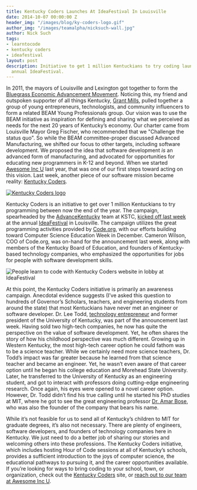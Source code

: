 ```yaml
---
title: Kentucky Coders Launches At IdeaFestival In Louisville
date: 2014-10-07 00:00:00 Z
header_img: "/images/blog/ky-coders-logo.gif"
author_img: "/images/teamalpha/nicksuch-wall.jpg"
author: Nick Such
tags:
- learntocode
- kentucky coders
- ideafestival
layout: post
description: Initiative to get 1 million Kentuckians to try coding launches during
  annual IdeaFestival.
---
```


In 2011, the mayors of Louisville and Lexington got together to form the [Bluegrass Economic Advancement Movement](http://www.louisvilleky.gov/BEAM). Noticing this, my friend and outspoken supporter of all things Kentucky, [Grant Mills](http://www.linkedin.com/pub/grant-mills/2a/904/721), pulled together a group of young entrepreneurs, technologists, and community influencers to form a related BEAM Young Professionals group. Our vision was to use the BEAM initiative as inspiration for defining and sharing what we perceived as needs for the next 20 years of Kentucky’s economy. Our charter came from Louisville Mayor Greg Fischer, who recommended that we "Challenge the status quo". So while the BEAM committee-proper discussed Advanced Manufacturing, we shifted our focus to other targets, including software development. We proposed the idea that software development *is* an advanced form of manufacturing, and advocated for opportunities for educating new programmers in K-12 and beyond. When we started [Awesome Inc U](http://awesomeincu.com) last year, that was one of our first steps toward acting on this vision. Last week, another piece of our software mission became reality: [Kentucky Coders](http://kentuckycoders.com).

[![Kentucky Coders logo](/images/blog/ky-coders-logo.gif)](http://kentuckycoders.com)

<!--more-->

Kentucky Coders is an initiative to get over 1 million Kentuckians to try programming between now the end of the year. The campaign, spearheaded by the [AdvanceKentucky](http://www.advancekentucky.com/) team at KSTC, [kicked off last week](http://www.bizjournals.com/louisville/news/2014/10/01/kentucky-coders-campaign-aims-to-promote-coding.html) at the annual [IdeaFestival](http://ideafestival.com) in Louisville. The campaign utilizes the great programming activities provided by [Code.org](http://code.org), with our efforts building toward Computer Science Education Week in December. Cameron Wilson, COO of Code.org, was on-hand for the announcement last week, along with members of the Kentucky Board of Education, and founders of Kentucky-based technology companies, who emphasized the opportunities for jobs for people with software development skills.

![People learn to code with Kentucky Coders website in lobby at IdeaFestival](/images/blog/ky-coders-lobby.jpg)

At this point, the Kentucky Coders initiative is primarily an awareness campaign. Anecdotal evidence suggests (I’ve asked this question to hundreds of Governor’s Scholars, teachers, and engineering students from around the state) that most Kentuckians have never met an engineer or software developer. Dr. Lee Todd, [technology entrepreneur](http://entrepreneurhof.com/lee-todd) and former president of the University of Kentucky, was part of the announcement last week. Having sold two high-tech companies, he now has quite the perspective on the value of software development. Yet, he often shares the story of how his childhood perspective was much different. Growing up in Western Kentucky, the most high-tech career option he could fathom was to be a science teacher. While we certainly need more science teachers, Dr. Todd’s impact was far greater because he learned from that science teacher and became an engineer. Yet, he wasn’t even aware of that career option until he began his college education and Morehead State University. Later, he transferred to the University of Kentucky as an engineering student, and got to interact with professors doing cutting-edge engineering research. Once again, his eyes were opened to a novel career option. However, Dr. Todd didn’t find his true calling until he started his PhD studies at MIT, where he got to see the great engineering professor [Dr. Amar Bose](http://en.wikipedia.org/wiki/Amar_Bose), who was also the founder of the company that bears his name.

While it’s not feasible for us to send all of Kentucky’s children to MIT for graduate degrees, it’s also not necessary. There are plenty of engineers, software developers, and founders of technology companies here in Kentucky. We just need to do a better job of sharing our stories and welcoming others into these professions. The Kentucky Coders initiative, which includes hosting Hour of Code sessions at all of Kentucky’s schools, provides a sufficient introduction to the joys of computer science, the educational pathways to pursuing it, and the career opportunities available. If you’re looking for ways to bring coding to your school, town, or organization, check out the [Kentucky Coders](http://kentuckycoders.com) site, or [reach out to our team at Awesome Inc U](mailto:info@awesomeincu.com).